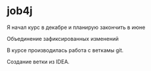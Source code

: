 # job4j
Я начал курс в декабре и планирую закончить в июне

Объединение зафиксированных изменений

В курсе производилась работа с веткамы git.

Создание ветки из IDEA.